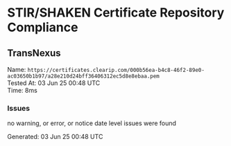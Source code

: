 # STIR/SHAKEN Certificate Repository Compliance

## TransNexus

Name: `https://certificates.clearip.com/000b56ea-b4c8-46f2-89e0-ac03650b1b97/a28e210d24bff36406312ec5d8e8ebaa.pem`\
Tested At: 03 Jun 25 00:48 UTC\
Time: 8ms

### Issues

no warning, or error, or notice date level issues were found

Generated: 03 Jun 25 00:48 UTC